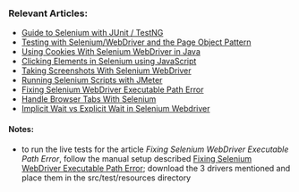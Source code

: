 ### Relevant Articles:

- [Guide to Selenium with JUnit / TestNG](http://www.baeldung.com/java-selenium-with-junit-and-testng)
- [Testing with Selenium/WebDriver and the Page Object Pattern](http://www.baeldung.com/selenium-webdriver-page-object)
- [Using Cookies With Selenium WebDriver in Java](https://www.baeldung.com/java-selenium-webdriver-cookies)
- [Clicking Elements in Selenium using JavaScript](https://www.baeldung.com/java-selenium-javascript)
- [Taking Screenshots With Selenium WebDriver](https://www.baeldung.com/java-selenium-screenshots)
- [Running Selenium Scripts with JMeter](https://www.baeldung.com/selenium-jmeter)
- [Fixing Selenium WebDriver Executable Path Error](https://www.baeldung.com/java-selenium-webdriver-path-error)
- [Handle Browser Tabs With Selenium](https://www.baeldung.com/java-handle-browser-tabs-selenium)
- [Implicit Wait vs Explicit Wait in Selenium Webdriver](https://www.baeldung.com/selenium-implicit-explicit-wait)

#### Notes:
- to run the live tests for the article *Fixing Selenium WebDriver Executable Path Error*, follow the manual setup described 
[Fixing Selenium WebDriver Executable Path Error](https://www.baeldung.com/java-selenium-webdriver-path-error#manual-setup); download the 3
drivers mentioned and place them in the src/test/resources directory 
